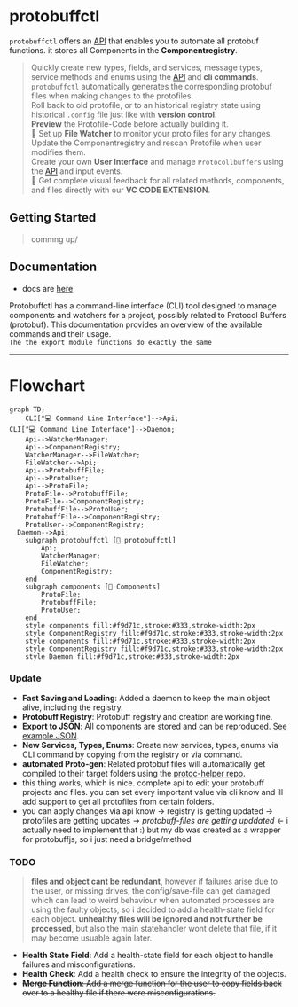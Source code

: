 # protobuffctl
`protobuffctl` offers an  [API](https://ji-podhead.github.io/protobuffctl/) that enables you to automate all protobuf functions. it stores all Components in the **Componentregistry**. <br>
> Quickly create new types, fields, and services, message types, service methods and enums using the [API](https://ji-podhead.github.io/protobuffctl/) and **cli commands**.<br>
> `protobuffctl` automatically generates the corresponding protobuf files when making changes to the protofiles.<br>
> Roll back to old protofile, or to an historical registry state using historical `.config` file just like with **version control**.<br>
> **Preview** the Protofile-Code before actually building it.<br>
> 🚧 Set up **File Watcher** to monitor your proto files for any changes. Update the Componentregistry and rescan Protofile when user modifies them.<br>
> Create your own **User Interface** and manage `Protocollbuffers` using the [API](https://ji-podhead.github.io/protobuffctl/) and input events.<br>
> 🚧 Get complete visual feedback for all related methods, components, and files directly with our **VC CODE EXTENSION**.<br> 

## Getting Started
> commng up/

## Documentation
- docs are [here](https://ji-podhead.github.io/protobuffctl/)
  
Protobuffctl has a command-line interface (CLI) tool designed to manage components and watchers for a project,   possibly related to Protocol Buffers (protobuf). This documentation provides an overview of the available commands and their usage. <br>`The the export module functions do exactly the same`

---

# Flowchart

```mermaid
graph TD;
    CLI["💻 Command Line Interface"]-->Api;
CLI["💻 Command Line Interface"]-->Daemon;
    Api-->WatcherManager;
    Api-->ComponentRegistry;
    WatcherManager-->FileWatcher;
    FileWatcher-->Api;
    Api-->ProtobuffFile;
    Api-->ProtoUser;
    Api-->ProtoFile;
    ProtoFile-->ProtobuffFile;
    ProtoFile-->ComponentRegistry;
    ProtobuffFile-->ProtoUser;
    ProtobuffFile-->ComponentRegistry;
    ProtoUser-->ComponentRegistry;
  Daemon-->Api;
    subgraph protobuffctl [🏢 protobuffctl]
        Api;
        WatcherManager;
        FileWatcher;
        ComponentRegistry;
    end
    subgraph components [🔧 Components]
        ProtoFile;
        ProtobuffFile;
        ProtoUser;
    end
    style components fill:#f9d71c,stroke:#333,stroke-width:2px
    style ComponentRegistry fill:#f9d71c,stroke:#333,stroke-width:2px
    style components fill:#f9d71c,stroke:#333,stroke-width:2px
    style ComponentRegistry fill:#f9d71c,stroke:#333,stroke-width:2px
    style Daemon fill:#f9d71c,stroke:#333,stroke-width:2px

```

### Update
- **Fast Saving and Loading**: Added a daemon to keep the main object alive, including the registry.
- **Protobuff Registry**: Protobuff registry and creation are working fine.
- **Export to JSON**: All components are stored and can be reproduced. [See example JSON](https://github.com/ji-podhead/protobuffctl/blob/main/protobuffctl.json).
- **New Services, Types, Enums**: Create new services, types, enums via CLI command by copying from the registry or via command. 
- **automated Proto-gen**:  Related protobuf files will automatically get compiled to their target folders using the [protoc-helper repo](https://github.com/ji-podhead/protoc-helper).
- this thing works, which is nice. complete api to edit your protobuff  projects and files. you can set every important value via cli know and ill add support to get all protofiles from certain folders.
- you can apply changes via api know -> registry is getting updated -> protofiles are getting updates -> *protobuff-files are getting upddated* <- i actually need to implement that :)  but my db was created as a wrapper for protobuffjs, so i just need a bridge/method
### TODO
> **files and object cant be redundant**, however if failures arise due to the user, or missing drives, the config/save-file can get damaged which can lead to weird behaviour when automated processes are using the faulty objects, so i decided to add a health-state field for each object. **unhealthy files will be ignored and not further be processed**, but also the main statehandler wont delete that file, if it may become usuable again later.
- **Health State Field**: Add a health-state field for each object to handle failures and misconfigurations.
- **Health Check**: Add a health check to ensure the integrity of the objects.
- ~~**Merge Function**: Add a merge function for the user to copy fields back over to a healthy file if there were misconfigurations.~~


